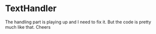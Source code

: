 # TextHandler

The handling part is playing up and I need to fix it. But the code is pretty much like that. Cheers
